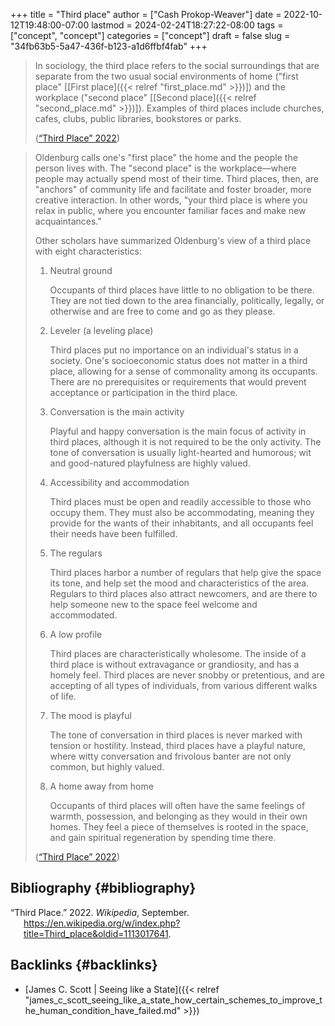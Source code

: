 +++
title = "Third place"
author = ["Cash Prokop-Weaver"]
date = 2022-10-12T19:48:00-07:00
lastmod = 2024-02-24T18:27:22-08:00
tags = ["concept", "concept"]
categories = ["concept"]
draft = false
slug = "34fb63b5-5a47-436f-b123-a1d6ffbf4fab"
+++

> In sociology, the third place refers to the social surroundings that are separate from the two usual social environments of home ("first place" [[First place]({{< relref "first_place.md" >}})]) and the workplace ("second place" [[Second place]({{< relref "second_place.md" >}})]). Examples of third places include churches, cafes, clubs, public libraries, bookstores or parks.
>
> (<a href="#citeproc_bib_item_1">“Third Place” 2022</a>)

<!--quoteend-->

> Oldenburg calls one's "first place" the home and the people the person lives with. The "second place" is the workplace—where people may actually spend most of their time. Third places, then, are "anchors" of community life and facilitate and foster broader, more creative interaction. In other words, "your third place is where you relax in public, where you encounter familiar faces and make new acquaintances."
>
> Other scholars have summarized Oldenburg's view of a third place with eight characteristics:
>
> 1.  Neutral ground
>
>     Occupants of third places have little to no obligation to be there. They are not tied down to the area financially, politically, legally, or otherwise and are free to come and go as they please.
> 2.  Leveler (a leveling place)
>
>     Third places put no importance on an individual's status in a society. One's socioeconomic status does not matter in a third place, allowing for a sense of commonality among its occupants. There are no prerequisites or requirements that would prevent acceptance or participation in the third place.
> 3.  Conversation is the main activity
>
>     Playful and happy conversation is the main focus of activity in third places, although it is not required to be the only activity. The tone of conversation is usually light-hearted and humorous; wit and good-natured playfulness are highly valued.
> 4.  Accessibility and accommodation
>
>     Third places must be open and readily accessible to those who occupy them. They must also be accommodating, meaning they provide for the wants of their inhabitants, and all occupants feel their needs have been fulfilled.
> 5.  The regulars
>
>     Third places harbor a number of regulars that help give the space its tone, and help set the mood and characteristics of the area. Regulars to third places also attract newcomers, and are there to help someone new to the space feel welcome and accommodated.
> 6.  A low profile
>
>     Third places are characteristically wholesome. The inside of a third place is without extravagance or grandiosity, and has a homely feel. Third places are never snobby or pretentious, and are accepting of all types of individuals, from various different walks of life.
> 7.  The mood is playful
>
>     The tone of conversation in third places is never marked with tension or hostility. Instead, third places have a playful nature, where witty conversation and frivolous banter are not only common, but highly valued.
> 8.  A home away from home
>
>     Occupants of third places will often have the same feelings of warmth, possession, and belonging as they would in their own homes. They feel a piece of themselves is rooted in the space, and gain spiritual regeneration by spending time there.
>
> (<a href="#citeproc_bib_item_1">“Third Place” 2022</a>)


## Bibliography {#bibliography}

<style>.csl-entry{text-indent: -1.5em; margin-left: 1.5em;}</style><div class="csl-bib-body">
  <div class="csl-entry"><a id="citeproc_bib_item_1"></a>“Third Place.” 2022. <i>Wikipedia</i>, September. <a href="https://en.wikipedia.org/w/index.php?title=Third_place&oldid=1113017641">https://en.wikipedia.org/w/index.php?title=Third_place&#38;oldid=1113017641</a>.</div>
</div>


## Backlinks {#backlinks}

-   [James C. Scott | Seeing like a State]({{< relref "james_c_scott_seeing_like_a_state_how_certain_schemes_to_improve_the_human_condition_have_failed.md" >}})
